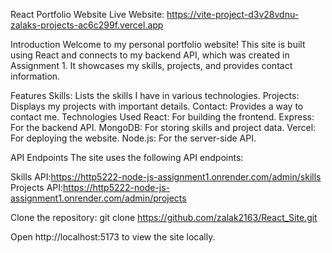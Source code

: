 React Portfolio Website
Live Website: https://vite-project-d3v28vdnu-zalaks-projects-ac6c299f.vercel.app

Introduction
Welcome to my personal portfolio website! This site is built using React and connects to my backend API, which was created in Assignment 1. It showcases my skills, projects, and provides contact information.

Features
Skills: Lists the skills I have in various technologies.
Projects: Displays my projects with important details.
Contact: Provides a way to contact me.
Technologies Used
React: For building the frontend.
Express: For the backend API.
MongoDB: For storing skills and project data.
Vercel: For deploying the website.
Node.js: For the server-side API.

API Endpoints
The site uses the following API endpoints:

Skills API:https://http5222-node-js-assignment1.onrender.com/admin/skills
Projects API:https://http5222-node-js-assignment1.onrender.com/admin/projects


Clone the repository:
git clone https://github.com/zalak2163/React_Site.git

Open http://localhost:5173 to view the site locally.
